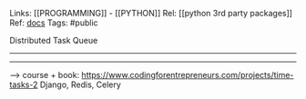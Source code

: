 Links: [[PROGRAMMING]] - [[PYTHON]]
Rel: [[python 3rd party packages]]
Ref: [docs](https://docs.celeryproject.org/en/stable/index.html)
Tags: #public 

Distributed Task Queue 

--- 



--- 
--> 
course + book: https://www.codingforentrepreneurs.com/projects/time-tasks-2 Django, Redis, Celery